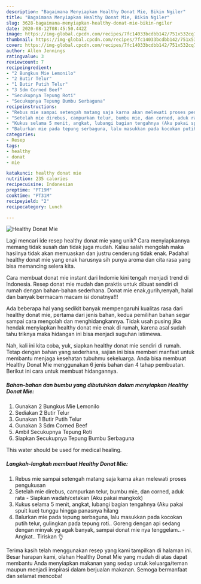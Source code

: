 ```yaml
---
description: "Bagaimana Menyiapkan Healthy Donat Mie, Bikin Ngiler"
title: "Bagaimana Menyiapkan Healthy Donat Mie, Bikin Ngiler"
slug: 3628-bagaimana-menyiapkan-healthy-donat-mie-bikin-ngiler
date: 2020-08-12T08:45:50.442Z
image: https://img-global.cpcdn.com/recipes/7fc14033bcdbb142/751x532cq70/healthy-donat-mie-foto-resep-utama.jpg
thumbnail: https://img-global.cpcdn.com/recipes/7fc14033bcdbb142/751x532cq70/healthy-donat-mie-foto-resep-utama.jpg
cover: https://img-global.cpcdn.com/recipes/7fc14033bcdbb142/751x532cq70/healthy-donat-mie-foto-resep-utama.jpg
author: Allen Jennings
ratingvalue: 3
reviewcount: 7
recipeingredient:
- "2 Bungkus Mie Lemonilo"
- "2 Butir Telur"
- "1 Butir Putih Telur"
- "3 Sdm Corned Beef"
- "Secukupnya Tepung Roti"
- "Secukupnya Tepung Bumbu Serbaguna"
recipeinstructions:
- "Rebus mie sampai setengah matang saja karna akan melewati proses pengukusan"
- "Setelah mie direbus, campurkan telur, bumbu mie, dan corned, aduk rata Siapkan wadah/cetakan (Aku pakai mangkok)"
- "Kukus selama 5 menit, angkat, lubangi bagian tengahnya (Aku pakai spuit kue) tunggu hingga panasnya hilang"
- "Balurkan mie pada tepung serbaguna, lalu masukkan pada kocokan putih telur, gulingkan pada tepung roti.. Goreng dengan api sedang dengan minyak yg agak banyak, sampai donat mie nya tenggelam.. Angkat.. Tiriskan 👌"
categories:
- Resep
tags:
- healthy
- donat
- mie

katakunci: healthy donat mie 
nutrition: 235 calories
recipecuisine: Indonesian
preptime: "PT19M"
cooktime: "PT31M"
recipeyield: "2"
recipecategory: Lunch

---
```



![Healthy Donat Mie](https://img-global.cpcdn.com/recipes/7fc14033bcdbb142/751x532cq70/healthy-donat-mie-foto-resep-utama.jpg)

Lagi mencari ide resep healthy donat mie yang unik? Cara menyiapkannya memang tidak susah dan tidak juga mudah. Kalau salah mengolah maka hasilnya tidak akan memuaskan dan justru cenderung tidak enak. Padahal healthy donat mie yang enak harusnya sih punya aroma dan cita rasa yang bisa memancing selera kita.

Cara membuat donat mie instant dari Indomie kini tengah menjadi trend di Indonesia. Resep donat mie mudah dan praktis untuk dibuat sendiri di rumah dengan bahan-bahan sederhana. Donat mie enak,gurih,renyah, halal dan banyak bermacam macam isi donatnya!!!

Ada beberapa hal yang sedikit banyak mempengaruhi kualitas rasa dari healthy donat mie, pertama dari jenis bahan, kedua pemilihan bahan segar sampai cara mengolah dan menghidangkannya. Tidak usah pusing jika hendak menyiapkan healthy donat mie enak di rumah, karena asal sudah tahu triknya maka hidangan ini bisa menjadi suguhan istimewa.


Nah, kali ini kita coba, yuk, siapkan healthy donat mie sendiri di rumah. Tetap dengan bahan yang sederhana, sajian ini bisa memberi manfaat untuk membantu menjaga kesehatan tubuhmu sekeluarga. Anda bisa membuat Healthy Donat Mie menggunakan 6 jenis bahan dan 4 tahap pembuatan. Berikut ini cara untuk membuat hidangannya.

<!--inarticleads1-->

##### Bahan-bahan dan bumbu yang dibutuhkan dalam menyiapkan Healthy Donat Mie:

1. Gunakan 2 Bungkus Mie Lemonilo
1. Sediakan 2 Butir Telur
1. Gunakan 1 Butir Putih Telur
1. Gunakan 3 Sdm Corned Beef
1. Ambil Secukupnya Tepung Roti
1. Siapkan Secukupnya Tepung Bumbu Serbaguna


This water should be used for medical healing. 

<!--inarticleads2-->

##### Langkah-langkah membuat Healthy Donat Mie:

1. Rebus mie sampai setengah matang saja karna akan melewati proses pengukusan
1. Setelah mie direbus, campurkan telur, bumbu mie, dan corned, aduk rata - Siapkan wadah/cetakan (Aku pakai mangkok)
1. Kukus selama 5 menit, angkat, lubangi bagian tengahnya (Aku pakai spuit kue) tunggu hingga panasnya hilang
1. Balurkan mie pada tepung serbaguna, lalu masukkan pada kocokan putih telur, gulingkan pada tepung roti.. Goreng dengan api sedang dengan minyak yg agak banyak, sampai donat mie nya tenggelam.. - Angkat.. Tiriskan 👌




Terima kasih telah menggunakan resep yang kami tampilkan di halaman ini. Besar harapan kami, olahan Healthy Donat Mie yang mudah di atas dapat membantu Anda menyiapkan makanan yang sedap untuk keluarga/teman maupun menjadi inspirasi dalam berjualan makanan. Semoga bermanfaat dan selamat mencoba!
